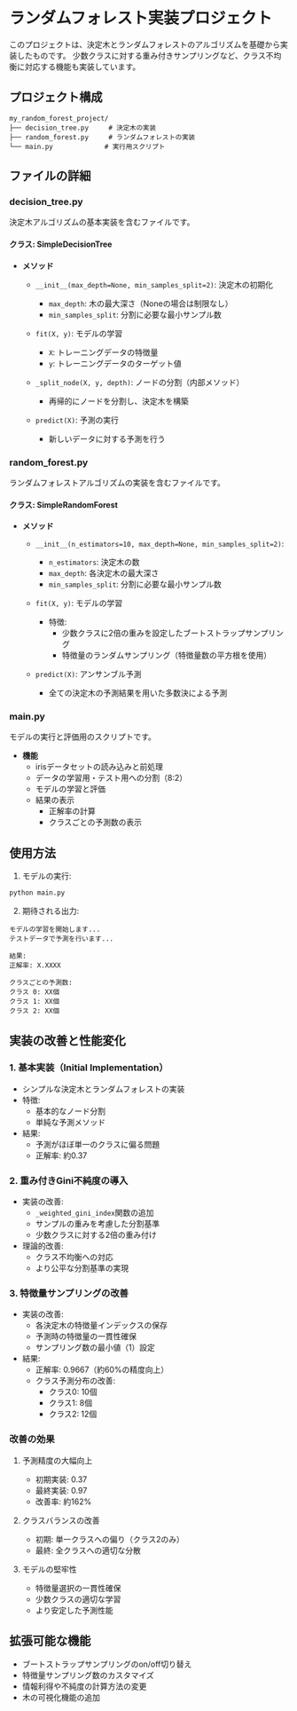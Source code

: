 # ランダムフォレスト実装プロジェクト

このプロジェクトは、決定木とランダムフォレストのアルゴリズムを基礎から実装したものです。
少数クラスに対する重み付きサンプリングなど、クラス不均衡に対応する機能も実装しています。

## プロジェクト構成

```
my_random_forest_project/
├── decision_tree.py     # 決定木の実装
├── random_forest.py     # ランダムフォレストの実装
└── main.py             # 実行用スクリプト
```

## ファイルの詳細

### decision_tree.py

決定木アルゴリズムの基本実装を含むファイルです。

#### クラス: SimpleDecisionTree

- **メソッド**
  - `__init__(max_depth=None, min_samples_split=2)`: 決定木の初期化
    - `max_depth`: 木の最大深さ（Noneの場合は制限なし）
    - `min_samples_split`: 分割に必要な最小サンプル数
  
  - `fit(X, y)`: モデルの学習
    - `X`: トレーニングデータの特徴量
    - `y`: トレーニングデータのターゲット値
  
  - `_split_node(X, y, depth)`: ノードの分割（内部メソッド）
    - 再帰的にノードを分割し、決定木を構築
  
  - `predict(X)`: 予測の実行
    - 新しいデータに対する予測を行う

### random_forest.py

ランダムフォレストアルゴリズムの実装を含むファイルです。

#### クラス: SimpleRandomForest

- **メソッド**
  - `__init__(n_estimators=10, max_depth=None, min_samples_split=2)`: 
    - `n_estimators`: 決定木の数
    - `max_depth`: 各決定木の最大深さ
    - `min_samples_split`: 分割に必要な最小サンプル数
  
  - `fit(X, y)`: モデルの学習
    - 特徴:
      - 少数クラスに2倍の重みを設定したブートストラップサンプリング
      - 特徴量のランダムサンプリング（特徴量数の平方根を使用）
  
  - `predict(X)`: アンサンブル予測
    - 全ての決定木の予測結果を用いた多数決による予測

### main.py

モデルの実行と評価用のスクリプトです。

- **機能**
  - irisデータセットの読み込みと前処理
  - データの学習用・テスト用への分割（8:2）
  - モデルの学習と評価
  - 結果の表示
    - 正解率の計算
    - クラスごとの予測数の表示

## 使用方法

1. モデルの実行:
```python
python main.py
```

2. 期待される出力:
```
モデルの学習を開始します...
テストデータで予測を行います...

結果:
正解率: X.XXXX

クラスごとの予測数:
クラス 0: XX個
クラス 1: XX個
クラス 2: XX個
```

## 実装の改善と性能変化

### 1. 基本実装（Initial Implementation）
- シンプルな決定木とランダムフォレストの実装
- 特徴:
  - 基本的なノード分割
  - 単純な予測メソッド
- 結果:
  - 予測がほぼ単一のクラスに偏る問題
  - 正解率: 約0.37

### 2. 重み付きGini不純度の導入
- 実装の改善:
  - `_weighted_gini_index`関数の追加
  - サンプルの重みを考慮した分割基準
  - 少数クラスに対する2倍の重み付け
- 理論的改善:
  - クラス不均衡への対応
  - より公平な分割基準の実現

### 3. 特徴量サンプリングの改善
- 実装の改善:
  - 各決定木の特徴量インデックスの保存
  - 予測時の特徴量の一貫性確保
  - サンプリング数の最小値（1）設定
- 結果:
  - 正解率: 0.9667（約60%の精度向上）
  - クラス予測分布の改善:
    - クラス0: 10個
    - クラス1: 8個
    - クラス2: 12個

### 改善の効果
1. 予測精度の大幅向上
   - 初期実装: 0.37
   - 最終実装: 0.97
   - 改善率: 約162%

2. クラスバランスの改善
   - 初期: 単一クラスへの偏り（クラス2のみ）
   - 最終: 全クラスへの適切な分散

3. モデルの堅牢性
   - 特徴量選択の一貫性確保
   - 少数クラスの適切な学習
   - より安定した予測性能

## 拡張可能な機能

- ブートストラップサンプリングのon/off切り替え
- 特徴量サンプリング数のカスタマイズ
- 情報利得や不純度の計算方法の変更
- 木の可視化機能の追加
